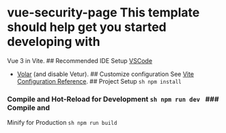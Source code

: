 # vue-security-page This template should help get you started developing with

Vue 3 in Vite. ## Recommended IDE Setup [VSCode](https://code.visualstudio.com/)

- [Volar](https://marketplace.visualstudio.com/items?itemName=Vue.volar) (and
  disable Vetur). ## Customize configuration See [Vite Configuration
  Reference](https://vitejs.dev/config/). ## Project Setup `sh npm install `

### Compile and Hot-Reload for Development `sh npm run dev ` ### Compile and

Minify for Production `sh npm run build `
